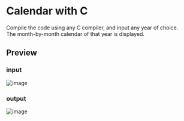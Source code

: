 # Calendar with C
Compile the code using any C compiler, and input any year of choice. 
<br> The month-by-month calendar of that year is displayed.

## Preview

### input
![image](https://user-images.githubusercontent.com/97869414/205477118-00aea55e-9d0f-4a97-aace-0ecb698b076f.png)

### output
![image](https://user-images.githubusercontent.com/97869414/205477155-b5a56ed0-b42a-4924-b6ca-b68267e83082.png)
